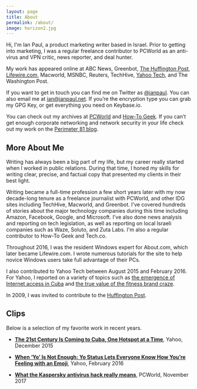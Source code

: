 ```yaml
---
layout: page
title: About
permalink: /about/
image: horizon2.jpg
---
```


Hi, I'm Ian Paul, a product marketing writer based in Israel. Prior to getting into marketing, I was a regular freelance contributor to PCWorld as an anti-virus and VPN critic, news reporter, and deal hunter.

My work has appeared online at ABC News, Greenbot, [The Huffington Post](http://www.huffingtonpost.com/author/ian-paul), [Lifewire.com](https://www.lifewire.com/ian-paul-3571845), Macworld, MSNBC, Reuters, TechHive, [Yahoo Tech](https://finance.yahoo.com/news/the-21st-century-is-coming-to-1318404005756982.html), and The Washington Post.

If you want to get in touch you can find me on Twitter as [@ianpaul](http://twitter.com/ianpaul). You can also email me at [ian@ianpaul.net](ian@ianpaul.net). If you’re the encryption type you can grab my GPG Key, or get everything you need on Keybase.io.

You can check out my archives at [PCWorld](https://www.pcworld.com/author/Ian-Paul/) and [How-To Geek](https://www.howtogeek.com/author/ianpaul/). If you can’t get enough corporate networking and network security in your life check out my work on the [Perimeter 81 blog](https://www.perimeter81.com/blog/author/ian-paul).

## More About Me

Writing has always been a big part of my life, but my career really started when I worked in public relations. During that time, I honed my skills for writing clear, precise, and factual copy that presented my clients in their best light. 

Writing became a full-time profession a few short years later with my now decade-long tenure as a freelance journalist with PCWorld, and other IDG sites including TechHive, Macworld, and Greenbot. I've covered hundreds of stories about the major technology companies during this time including Amazon, Facebook, Google, and Microsoft. I've also done news analysis and reporting on tech legislation, as well as reporting on local Israeli companies such as Waze, Soluto, and Zuta Labs. I'm also a regular contributor to How-To Geek and Tech.co.

Throughout 2016, I was the resident Windows expert for About.com, which later became Lifewire.com. I wrote numerous tutorials for the site to help novice Windows users take full advantage of their PCs.

I also contributed to Yahoo Tech between August 2015 and February 2016. For Yahoo, I reported on a variety of topics such as [the emergence of Internet access in Cuba](https://finance.yahoo.com/news/the-21st-century-is-coming-to-1318404005756982.html) and [the true value of the fitness brand craze](https://finance.yahoo.com/news/every-step-you-take-raising-1353154060542006.html).

In 2009, I was invited to contribute to the [Huffington Post](https://www.huffingtonpost.com/entry/new-ftc-blogging-regulati_b_311851.html). 

## Clips

Below is a selection of my favorite work in recent years.

+ [**The 21st Century Is Coming to Cuba, One Hotspot at a Time**](https://finance.yahoo.com/news/the-21st-century-is-coming-to-1318404005756982.html), Yahoo, December 2015 

+ [**When ‘Yo’ Is Not Enough: Yo Status Lets Everyone Know How You’re Feeling with an Emoji**]( https://finance.yahoo.com/news/when-yo-is-not-enough-1365856876920886.html), Yahoo, February 2016

+ [**What the Kaspersky antivirus hack really means**](https://www.pcworld.com/article/3235484/computers/what-the-kaspersky-antivirus-hack-really-means.html), PCWorld, November 2017 
